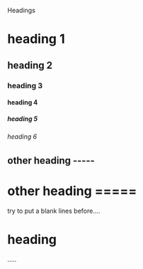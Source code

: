 Headings
# heading 1
## heading 2
### heading 3
#### heading 4
##### heading 5
###### heading 6

other heading -----
-------------
other heading =====
==============

try to  put a blank lines before....
# heading 
.....
